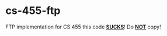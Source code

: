 # cs-455-ftp
FTP implementation for CS 455
this code <ins><b>SUCKS</b></ins>! Do <ins><b>NOT</b></ins> copy!
